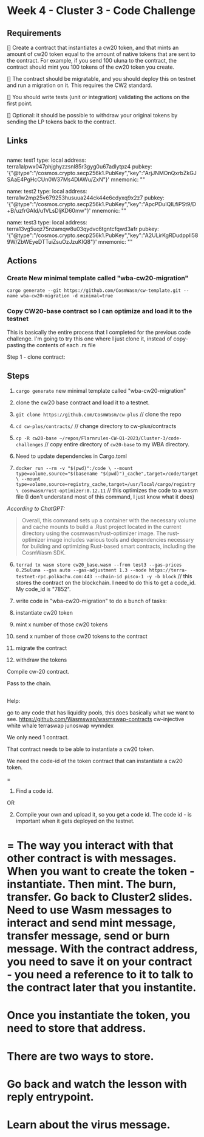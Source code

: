 # Week 4 - Cluster 3 - Code Challenge

## Requirements

[] Create a contract that instantiates a cw20 token, and that mints an amount of cw20 token equal to the amount of native tokens that are sent to the contract. For example, if you send 100 uluna to the contract, the contract should mint you 100 tokens of the cw20 token you create. 

[] The contract should be migratable, and you should deploy this on testnet and run a migration on it. This requires the CW2 standard.

[] You should write tests (unit or integration) validating the actions on the first point. 

[] Optional: it should be possible to withdraw your original tokens by sending the LP tokens back to the contract.

## Links

##

name: test1
  type: local
  address: terra1alpwx047phjghyzzsnl85r3gyg0u67adlytpz4
  pubkey: '{"@type":"/cosmos.crypto.secp256k1.PubKey","key":"ArjJNMOnQxrbZkGJSAaE4PgHcCUn0W37Ms4DlAWu/ZxN"}'
  mnemonic: ""


name: test2
  type: local
  address: terra1w2mp25v679253husuua244ck44e6cdyxq9x2z7
  pubkey: '{"@type":"/cosmos.crypto.secp256k1.PubKey","key":"ApcPDuIQILfiPSt9/D+B/uzfrGAId/u1VLsDljKD60mw"}'
  mnemonic: ""

name: test3
  type: local
  address: terra13vg5uqz75nzamqw8u03qydvc6tgntcfqwd3afr
  pubkey: '{"@type":"/cosmos.crypto.secp256k1.PubKey","key":"A2ULirKgRDudpplI589W/ZbWEyeDTTuiZsuOzJzuKIQ8"}'
  mnemonic: ""




## Actions

### Create New minimal template called "wba-cw20-migration"

`cargo generate --git https://github.com/CosmWasm/cw-template.git --name wba-cw20-migration -d minimal=true`

### Copy CW20-base contract so I can optimize and load it to the testnet

This is basically the entire process that I completed for the previous code challenge. I'm going to try this one where I just clone it, instead of copy-pasting the contents of each .rs file

Step 1 - clone contract: 

## Steps

1. `cargo generate` new minimal template called "wba-cw20-migration"

2. clone the cw20 base contract and load it to a testnet.
  1. `git clone https://github.com/CosmWasm/cw-plus` // clone the repo
  2. `cd cw-plus/contracts/` // change directory to cw-plus/contracts
  3. `cp -R cw20-base ~/repos/Flarnrules-CW-Q1-2023/Cluster-3/code-challenges` // copy entire directory of `cw20-base` to my WBA directory.
  4. Need to update dependencies in Cargo.toml 
  5. `docker run --rm -v "$(pwd)":/code \
  --mount type=volume,source="$(basename "$(pwd)")_cache",target=/code/target \
  --mount type=volume,source=registry_cache,target=/usr/local/cargo/registry \
  cosmwasm/rust-optimizer:0.12.11` // this optimizes the code to a wasm file (I don't understand most of this command, I just know what it does)

  *According to ChatGPT:* 
  
  >Overall, this command sets up a container with the necessary volume and cache mounts to build a .Rust project located in the current directory using the cosmwasm/rust-optimizer image. The rust-optimizer image includes various tools and dependencies necessary for building and optimizing Rust-based smart contracts, including the CosmWasm SDK.

  6. `terrad tx wasm store cw20_base.wasm --from test3 --gas-prices 0.25uluna --gas auto --gas-adjustment 1.3 --node https://terra-testnet-rpc.polkachu.com:443 --chain-id pisco-1 -y -b block` // this stores the contract on the blockchain. I need to do this to get a code_id. My code_id is "7852".

3. write code in "wba-cw20-migration" to do a bunch of tasks:
  1. instantiate cw20 token
  2. mint x number of those cw20 tokens
  3. send x number of those cw20 tokens to the contract

3. migrate the contract

4. withdraw the tokens


Compile cw-20 contract.

Pass to the chain.

##

Help:

go to any code that has liquidity pools, this does basically what we want to see.
https://github.com/Wasmswap/wasmswap-contracts
cw-injective  
white whale
terraswap
junoswap
wynndex

We only need 1 contract.

That contract needs to be able to instantiate a cw20 token.

We need the code-id of the token contract that can instantiate a cw20 token.

=
1. Find a code id.

OR

2. Compile your own and upload it, so you get a code id.
The code id - is important when it gets deployed on the testnet.

=
The way you interact with that other contract is with messages.
When you want to create the token - instantiate.
Then mint.
The burn, transfer.
Go back to Cluster2 slides.
Need to use Wasm messages to interact and send mint message, transfer message, send or burn message.
With the contract address, you need to save it on your contract - you need a reference to it to talk to the contract later that you instantite.
=
Once you instantiate the token, you need to store that address.
=
There are two ways to store.
=
Go back and watch the lesson with reply entrypoint.
=
Learn about the virus message.
=
